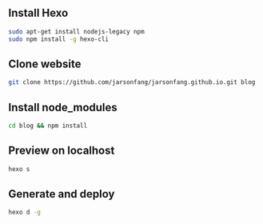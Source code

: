 ## Install Hexo

```bash
sudo apt-get install nodejs-legacy npm
sudo npm install -g hexo-cli
```

## Clone website

```bash
git clone https://github.com/jarsonfang/jarsonfang.github.io.git blog
```

## Install node_modules

```bash
cd blog && npm install
```

## Preview on localhost

```bash
hexo s
```

## Generate and deploy

```bash
hexo d -g
```
